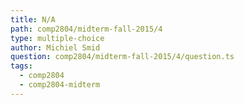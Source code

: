 ```yaml
---
title: N/A
path: comp2804/midterm-fall-2015/4
type: multiple-choice
author: Michiel Smid
question: comp2804/midterm-fall-2015/4/question.ts
tags:
  - comp2804
  - comp2804-midterm
---
```

